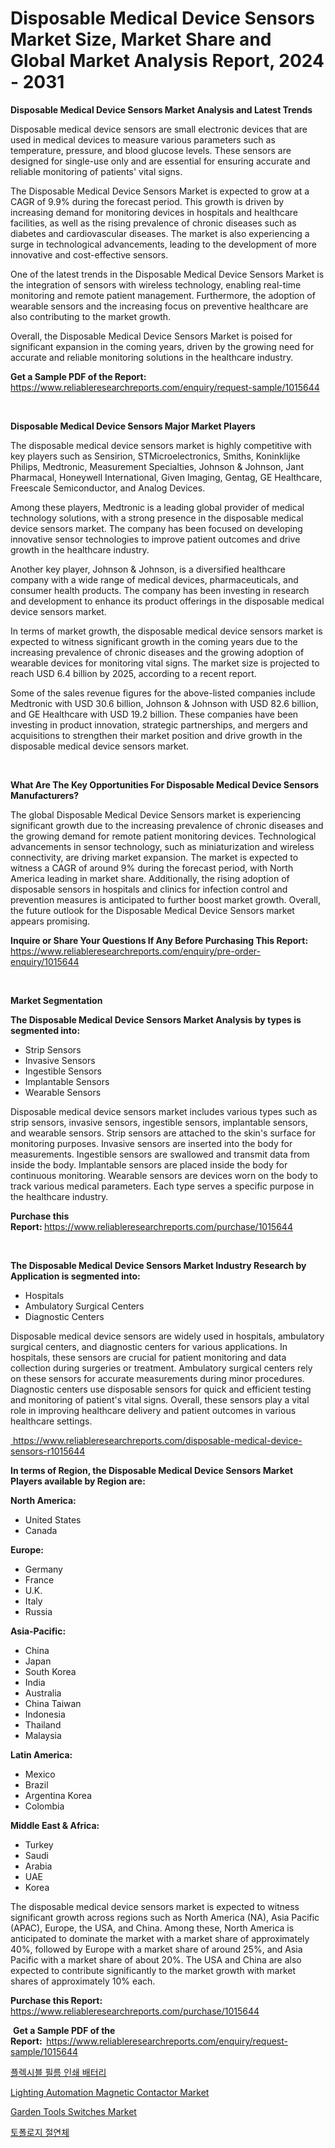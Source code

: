 <p><h1>Disposable Medical Device Sensors Market Size, Market Share and Global Market Analysis Report, 2024 - 2031</h1></p><p><strong>Disposable Medical Device Sensors Market Analysis and Latest Trends</strong></p>
<p><p>Disposable medical device sensors are small electronic devices that are used in medical devices to measure various parameters such as temperature, pressure, and blood glucose levels. These sensors are designed for single-use only and are essential for ensuring accurate and reliable monitoring of patients' vital signs.</p><p>The Disposable Medical Device Sensors Market is expected to grow at a CAGR of 9.9% during the forecast period. This growth is driven by increasing demand for monitoring devices in hospitals and healthcare facilities, as well as the rising prevalence of chronic diseases such as diabetes and cardiovascular diseases. The market is also experiencing a surge in technological advancements, leading to the development of more innovative and cost-effective sensors.</p><p>One of the latest trends in the Disposable Medical Device Sensors Market is the integration of sensors with wireless technology, enabling real-time monitoring and remote patient management. Furthermore, the adoption of wearable sensors and the increasing focus on preventive healthcare are also contributing to the market growth.</p><p>Overall, the Disposable Medical Device Sensors Market is poised for significant expansion in the coming years, driven by the growing need for accurate and reliable monitoring solutions in the healthcare industry.</p></p>
<p><strong>Get a Sample PDF of the Report:&nbsp;</strong> <a href="https://www.reliableresearchreports.com/enquiry/request-sample/1015644">https://www.reliableresearchreports.com/enquiry/request-sample/1015644</a></p>
<p>&nbsp;</p>
<p><strong>Disposable Medical Device Sensors Major Market Players</strong></p>
<p><p>The disposable medical device sensors market is highly competitive with key players such as Sensirion, STMicroelectronics, Smiths, Koninklijke Philips, Medtronic, Measurement Specialties, Johnson & Johnson, Jant Pharmacal, Honeywell International, Given Imaging, Gentag, GE Healthcare, Freescale Semiconductor, and Analog Devices.</p><p>Among these players, Medtronic is a leading global provider of medical technology solutions, with a strong presence in the disposable medical device sensors market. The company has been focused on developing innovative sensor technologies to improve patient outcomes and drive growth in the healthcare industry.</p><p>Another key player, Johnson & Johnson, is a diversified healthcare company with a wide range of medical devices, pharmaceuticals, and consumer health products. The company has been investing in research and development to enhance its product offerings in the disposable medical device sensors market.</p><p>In terms of market growth, the disposable medical device sensors market is expected to witness significant growth in the coming years due to the increasing prevalence of chronic diseases and the growing adoption of wearable devices for monitoring vital signs. The market size is projected to reach USD 6.4 billion by 2025, according to a recent report.</p><p>Some of the sales revenue figures for the above-listed companies include Medtronic with USD 30.6 billion, Johnson & Johnson with USD 82.6 billion, and GE Healthcare with USD 19.2 billion. These companies have been investing in product innovation, strategic partnerships, and mergers and acquisitions to strengthen their market position and drive growth in the disposable medical device sensors market.</p></p>
<p>&nbsp;</p>
<p><strong>What Are The Key Opportunities For Disposable Medical Device Sensors Manufacturers?</strong></p>
<p><p>The global Disposable Medical Device Sensors market is experiencing significant growth due to the increasing prevalence of chronic diseases and the growing demand for remote patient monitoring devices. Technological advancements in sensor technology, such as miniaturization and wireless connectivity, are driving market expansion. The market is expected to witness a CAGR of around 9% during the forecast period, with North America leading in market share. Additionally, the rising adoption of disposable sensors in hospitals and clinics for infection control and prevention measures is anticipated to further boost market growth. Overall, the future outlook for the Disposable Medical Device Sensors market appears promising.</p></p>
<p><strong>Inquire or Share Your Questions If Any Before Purchasing This Report:</strong> <a href="https://www.reliableresearchreports.com/enquiry/pre-order-enquiry/1015644">https://www.reliableresearchreports.com/enquiry/pre-order-enquiry/1015644</a></p>
<p>&nbsp;</p>
<p><strong>Market Segmentation</strong></p>
<p><strong>The Disposable Medical Device Sensors Market Analysis by types is segmented into:</strong></p>
<p><ul><li>Strip Sensors</li><li>Invasive Sensors</li><li>Ingestible Sensors</li><li>Implantable Sensors</li><li>Wearable Sensors</li></ul></p>
<p><p>Disposable medical device sensors market includes various types such as strip sensors, invasive sensors, ingestible sensors, implantable sensors, and wearable sensors. Strip sensors are attached to the skin's surface for monitoring purposes. Invasive sensors are inserted into the body for measurements. Ingestible sensors are swallowed and transmit data from inside the body. Implantable sensors are placed inside the body for continuous monitoring. Wearable sensors are devices worn on the body to track various medical parameters. Each type serves a specific purpose in the healthcare industry.</p></p>
<p><strong>Purchase this Report:&nbsp;</strong><a href="https://www.reliableresearchreports.com/purchase/1015644">https://www.reliableresearchreports.com/purchase/1015644</a></p>
<p>&nbsp;</p>
<p><strong>The Disposable Medical Device Sensors Market Industry Research by Application is segmented into:</strong></p>
<p><ul><li>Hospitals</li><li>Ambulatory Surgical Centers</li><li>Diagnostic Centers</li></ul></p>
<p><p>Disposable medical device sensors are widely used in hospitals, ambulatory surgical centers, and diagnostic centers for various applications. In hospitals, these sensors are crucial for patient monitoring and data collection during surgeries or treatment. Ambulatory surgical centers rely on these sensors for accurate measurements during minor procedures. Diagnostic centers use disposable sensors for quick and efficient testing and monitoring of patient's vital signs. Overall, these sensors play a vital role in improving healthcare delivery and patient outcomes in various healthcare settings.</p></p>
<p><a href="https://www.reliableresearchreports.com/disposable-medical-device-sensors-r1015644">&nbsp;https://www.reliableresearchreports.com/disposable-medical-device-sensors-r1015644</a></p>
<p><strong>In terms of Region, the Disposable Medical Device Sensors Market Players available by Region are:</strong></p>
<p>
    <p> <strong> North America: </strong>
        <ul>
            <li>United States</li>
            <li>Canada</li>
        </ul>
        </p> 
    <p> <strong> Europe: </strong>
        <ul>
            <li>Germany</li>
            <li>France</li>
            <li>U.K.</li>
            <li>Italy</li>
            <li>Russia</li>
        </ul>
        </p> 
    <p> <strong> Asia-Pacific: </strong>
        <ul>
            <li>China</li>
            <li>Japan</li>
            <li>South Korea</li>
            <li>India</li>
            <li>Australia</li>
            <li>China Taiwan</li>
            <li>Indonesia</li>
            <li>Thailand</li>
            <li>Malaysia</li>
        </ul>
        </p> 
    <p> <strong> Latin America: </strong>
        <ul>
            <li>Mexico</li>
            <li>Brazil</li>
            <li>Argentina Korea</li>
            <li>Colombia</li>
        </ul>
        </p> 
    <p> <strong> Middle East & Africa: </strong>
        <ul>
            <li>Turkey</li>
            <li>Saudi</li>
            <li>Arabia</li>
            <li>UAE</li>
            <li>Korea</li>
        </ul>
    </p>
    </p>
<p><p>The disposable medical device sensors market is expected to witness significant growth across regions such as North America (NA), Asia Pacific (APAC), Europe, the USA, and China. Among these, North America is anticipated to dominate the market with a market share of approximately 40%, followed by Europe with a market share of around 25%, and Asia Pacific with a market share of about 20%. The USA and China are also expected to contribute significantly to the market growth with market shares of approximately 10% each.</p></p>
<p><strong>Purchase this Report: </strong><a href="https://www.reliableresearchreports.com/purchase/1015644">https://www.reliableresearchreports.com/purchase/1015644</a></p>
<p>&nbsp;<strong>Get a Sample PDF of the Report:&nbsp;&nbsp;</strong><a href="https://www.reliableresearchreports.com/enquiry/request-sample/1015644">https://www.reliableresearchreports.com/enquiry/request-sample/1015644</a></p>
<p><strong></strong></p>
<p><p><a href="https://github.com/tukangkrupk/Market-Research-Report-List-1/blob/main/4643338180814.md">플렉시블 필름 인쇄 배터리</a></p><p><a href="https://github.com/rakibtthstu9900/Market-Research-Report-List-1/blob/main/lighting-automation-magnetic-contactor-market.md">Lighting Automation Magnetic Contactor Market</a></p><p><a href="https://github.com/ernidarwin455/Market-Research-Report-List-1/blob/main/garden-tools-switches-market.md">Garden Tools Switches Market</a></p><p><a href="https://github.com/sarassiksa/Market-Research-Report-List-1/blob/main/1368361180815.md">토폴로지 절연체</a></p></p>
